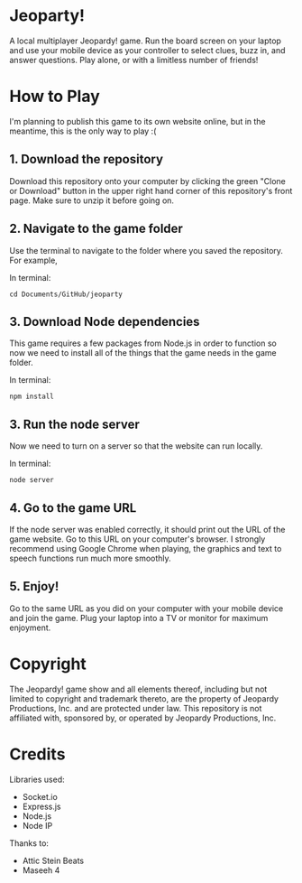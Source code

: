 # Jeoparty!
A local multiplayer Jeopardy! game. Run the board screen on your laptop and use your mobile device as your controller to select clues, buzz in, and answer questions. Play alone, or with a limitless number of friends!

# How to Play
I'm planning to publish this game to its own website online, but in the meantime, this is the only way to play :(

## 1. Download the repository
Download this repository onto your computer by clicking the green
"Clone or Download" button in the upper right hand corner of this repository's front page.
Make sure to unzip it before going on.

## 2. Navigate to the game folder
Use the terminal to navigate to the folder where you saved the repository. For example,

In terminal:
```
cd Documents/GitHub/jeoparty
```

## 3. Download Node dependencies
This game requires a few packages from Node.js in order to function so now we
need to install all of the things that the game needs in the game folder.

In terminal:
```
npm install
```

## 3. Run the node server
Now we need to turn on a server so that the website can run locally.

In terminal:
```
node server
```

## 4. Go to the game URL
If the node server was enabled correctly, it should print out the URL of the
game website. Go to this URL on your computer's browser. I strongly recommend using Google
Chrome when playing, the graphics and text to speech functions run much more
smoothly.

## 5. Enjoy!
Go to the same URL as you did on your computer with your mobile device and join the game. Plug your laptop into a TV or monitor for maximum enjoyment.

# Copyright
The Jeopardy! game show and all elements thereof, including but not limited to copyright and trademark thereto, are the property of Jeopardy Productions, Inc. and are protected under law. This repository is not affiliated with, sponsored by, or operated by Jeopardy Productions, Inc.

# Credits
Libraries used:
* Socket.io
* Express.js
* Node.js
* Node IP

Thanks to:
* Attic Stein Beats
* Maseeh 4
